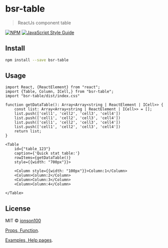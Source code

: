 # bsr-table

> ReactJs component table

[![NPM](https://img.shields.io/npm/v/bsr-table.svg)](https://www.npmjs.com/package/bsr-table) [![JavaScript Style Guide](https://img.shields.io/badge/code_style-standard-brightgreen.svg)](https://standardjs.com)

## Install

```bash
npm install --save bsr-table
```

## Usage

```tsx
import React, {ReactElement} from "react";
import {Table, Column, ICell,} from "bsr-table";
import "bsr-table/dist/index.css"

function getDataTable(): Array<Array<string | ReactElement | ICell>> {
    const list: Array<Array<string | ReactElement | ICell>> = [];
    list.push(['cell1', 'cell2', 'cell3', 'cell4'])
    list.push(['cell1', 'cell2', 'cell3', 'cell4'])
    list.push(['cell1', 'cell2', 'cell3', 'cell4'])
    list.push(['cell1', 'cell2', 'cell3', 'cell4'])
    return list;
}

<Table
    id={"table_123"}
    caption={'Quick stat table:'}
    rowItems={getDataTable()}
    style={{width: "700px"}}>
    
    <Column style={{width: "100px"}}>Column:1</Column>
    <Column>Column:2</Column>
    <Column>Column:3</Column>
    <Column>Column:4</Column>
    
</Table>

```

## License

MIT © [ionson100](https://github.com/ionson100)

[Props, Function](https://ionson100.github.io/wwwroot/index.html#page=table).

[Examples, Help pages](https://ionson100.github.io/wwwroot/index.html#page=9-2).
